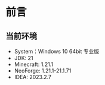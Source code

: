 # 前言

## 当前环境

- System：Windows 10 64bit 专业版
- JDK: 21
- Minecraft: 1.21.1
- NeoForge: 1.21.1-21.1.71
- IDEA: 2023.2.7
